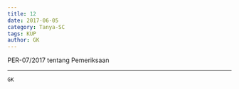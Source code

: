 ```yaml
---
title: 12
date: 2017-06-05
category: Tanya-SC
tags: KUP
author: GK
---
```


PER-07/2017 tentang Pemeriksaan

---



`GK`
